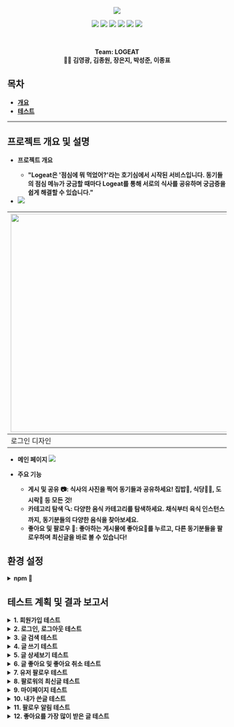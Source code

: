 <p align='center'>
    <img src="https://capsule-render.vercel.app/api?type=soft&color=ff4500&height=200&section=header&text=Welcome%20to%20LOGEAT%20👋&fontSize=50&animation=fadeIn&fontColor=ffffff"/>
</p>

<p align='center'>
  <a>
    <img src="https://img.shields.io/badge/GitHub-100000?style=for-the-badge&logo=github&logoColor=white"/>
  </a>
  <a>
    <img src="https://img.shields.io/badge/Figma-F24E1E?style=for-the-badge&logo=figma&logoColor=white"/>
  </a>
  <a>
    <img src="https://img.shields.io/badge/Vue.js-35495E?style=for-the-badge&logo=vue.js&logoColor=4FC08D"/>
  </a>
  <a>
    <img src="https://img.shields.io/badge/CSS3-1572B6?style=for-the-badge&logo=css3&logoColor=white"/>
  </a>
    <a>
    <img src="https://img.shields.io/badge/JSS-F7DF1E?style=for-the-badge&logo=JSS&logoColor=white"/>
  </a>
    <a>
    <img src="https://img.shields.io/badge/HTML5-E34F26?style=for-the-badge&logo=html5&logoColor=white"/>
  </a>
  <br>

</p> 
<br>


<p align='center'>
  <b>Team: LOGEAT<b>
  <br>
   👨‍💻 김영광, 김종원, 장은지, 박성준, 이종표 
</p>

## 목차
- [개요](#프로젝트-개요-및-설명)
- [테스트](#테스트-계획-및-결과-보고서)

---

## 프로젝트 개요 및 설명

- 프로젝트 개요
  - "Logeat은 '점심에 뭐 먹었어?'라는 호기심에서 시작된 서비스입니다. 동기들의 점심 메뉴가 궁금할 때마다 Logeat를 통해 서로의 식사를 공유하며 궁금증을 쉽게 해결할 수 있습니다."

- <img src="https://img.shields.io/badge/Figma-F24E1E?style=for-the-badge&logo=figma&logoColor=white"/>

|<a href="https://www.figma.com/file/hmv92aqIxNmIWvNF6dohHn/Figma-basics?type=design&node-id=1669-162202&mode=design&t=BwEeZoLwvMih4yc6-0"><img width="500" hegiht="200" src="https://github.com/young2866/logEat-frontend/assets/122894395/399bec8e-9eb4-420a-9ba3-4729233add80"/></a>|<a href="https://www.figma.com/file/hmv92aqIxNmIWvNF6dohHn/Figma-basics?type=design&node-id=1669-162202&mode=design&t=BwEeZoLwvMih4yc6-0"><img width="500" hegiht="200" src="https://github.com/young2866/logEat-frontend/assets/122894395/e47b08b1-3d84-4438-9b53-2868bc266b4d)"/></a>|
|-----|-----|
|로그인 디자인|메인 디자인|


- 메인 페이지
<a href="http://localhost:8081/main"><img src="https://github.com/young2866/logEat-frontend/assets/122894395/895e7c3b-0e09-4bcc-98fb-dacaedc9cb53"/></a>

- 주요 기능
  - 게시 및 공유 📷: 식사의 사진을 찍어 동기들과 공유하세요! 집밥🍚, 식당🍔🍟, 도시락🍱 등 모든 것! 
  - 카테고리 탐색 🔍: 다양한 음식 카테고리를 탐색하세요. 채식부터 육식 인스턴스 까지, 동기분들의 다양한 음식을 찾아보세요.
  - 좋아요 및 팔로우 🧡: 좋아하는 게시물에 좋아요🧡를 누르고, 다른 동기분들을 팔로우하며 최신글을 바로 볼 수 있습니다!


## 환경 설정

<details> <summary><b>npm 🔧</b></summary> 
<div markdown="1"> 
  
## Project setup
```
npm install

npm add file:./ckeditor5

npm install @ckeditor/ckeditor5-vue
```


### Compiles and hot-reloads for development
```
npm run serve
```

### Compiles and minifies for production
```
npm run build
```

### Lints and fixes files
```
npm run lint
```

### Customize configuration
See [Configuration Reference](https://cli.vuejs.org/config/).
<br/>
<br/>
</div> 
</details>

## 테스트 계획 및 결과 보고서

<details> <summary><b>1. 회원가입 테스트</b></summary> 
    <div markdown="1"> 
        <details> <summary><b>1-1. 이메일 인증 테스트</b></summary> 
            <div markdown="1">
                <img src="https://github.com/young2866/logEat-frontend/assets/122894395/5e62e753-9fc2-4a45-82d8-3c99206df043"/>
            </div>
        </details>
        <details> <summary><b>1-2. 이메일 인증 테스트</b></summary> 
            <div markdown="1">
                <img src="https://github.com/young2866/logEat-frontend/assets/122894395/891a2855-0b27-435d-a7b5-79f55dd6c9f2"/>
            </div>
        </details>        
    </div>
</details>

<details> <summary><b>2. 로그인, 로그아웃 테스트</b></summary> 
    <div markdown="1"> 
        <details> <summary><b>2-1. 로그인 테스트</b></summary> 
            <div markdown="1"> 
                <img src="https://github.com/young2866/logEat-frontend/assets/122894395/51cf6e16-9d11-4aab-b7b1-c215785d5f28"/>
            </div>
        </details>
    </div>
    <div markdown="1"> 
        <details> <summary><b>2-1. 로그아웃 테스트</b></summary> 
            <div markdown="1"> 
                <img src="https://github.com/young2866/logEat-frontend/assets/122894395/5e06fee8-d261-41e0-97eb-875559a15513"/>
            </div>
        </details>
    </div>
</details>

<details> <summary><b>3. 글 검색 테스트</b></summary> 
    <div markdown="1"> 
        <details> <summary><b>3-1. 유저,제목 검색 테스트</b></summary> 
            <div markdown="1"> 
                <img src="https://github.com/young2866/logEat-frontend/assets/122894395/920ab82b-e770-4431-9276-6951b781ecde"/>
            </div>
        </details>
        <details> <summary><b>3-2. 카테고리 검색 테스트</b></summary> 
            <div markdown="1">
                <img src="https://github.com/young2866/logEat-frontend/assets/122894395/323ebcce-0364-45b9-ab22-34453f54318d"/>
            </div>
        </details>
    </div>
</details>

<details> <summary><b>4. 글 쓰기 테스트</b></summary> 
    <div markdown="1"> 
        <details> <summary><b>4-1. 글 쓰기</b></summary> 
            <div markdown="1"> 
                <img src="https://github.com/young2866/logEat-frontend/assets/122894395/3d5d0ec2-c2c3-4e59-ad2e-370dc1502cbe">
            </div>
        </details>
        <details> <summary><b>4-2. 글 쓰기</b></summary> 
            <div markdown="1">                 
                <img src="https://github.com/young2866/logEat-frontend/assets/122894395/9aa37372-633e-4488-8c90-07645be50338">
            </div>
        </details>
        <details> <summary><b>4-3. 비밀글 쓰기</b></summary> 
            <div markdown="1"> 
                <img src="https://github.com/young2866/logEat-frontend/assets/122894395/e2492179-76c2-442f-97a6-781d6d9e018d">
            </div>
        </details>
    </div>
</details>

<details> <summary><b>5. 글 상세보기 테스트</b></summary> 
    <div markdown="1"> 
        <img src="https://github.com/young2866/logEat-frontend/assets/122894395/c913bd5f-3c28-4547-8610-5178aa4a19af"/>
    </div>
</details>

<details> <summary><b>6. 글 좋아요 및 좋아요 취소 테스트</b></summary> 
    <div markdown="1"> 
        <img src="https://github.com/young2866/logEat-frontend/assets/122894395/9e0d3638-a609-435a-8f44-92ed70bcd15f">
    </div>
</details>

<details> <summary><b>7. 유저 팔로우 테스트</b></summary> 
    <div markdown="1"> 
        <details> <summary><b>7-1. 팔로우</b></summary> 
            <div markdown="1"> 
                <img src="https://github.com/young2866/logEat-frontend/assets/122894395/845d48f9-7863-44aa-b0b0-fe24125d67c1">
            </div>
        </details>
    </div>
    <div markdown="1"> 
        <details> <summary><b>7-1. 팔로우 취소</b></summary> 
            <div markdown="1"> 
                <img src="https://github.com/young2866/logEat-frontend/assets/122894395/7a7ae7f4-2e90-412f-b079-92fccc907321">
            </div>
        </details>
    </div>
</details>

<details> <summary><b>8. 팔로워의 최신글 테스트</b></summary> 
    <div markdown="1"> 
        <img src=""/>
    </div>
</details>

<details> <summary><b>9. 마이페이지 테스트</b></summary> 
    <div markdown="1"> 
        <img src="https://github.com/young2866/logEat-frontend/assets/122894395/c29739be-8bb6-4311-83e2-7ba45300b7be"/>
    </div>
</details>

<details> <summary><b>10. 내가 쓴글 테스트</b></summary> 
    <div markdown="1"> 
        <details> <summary><b>10-1. 내가 쓴글 수정 테스트</b></summary> 
            <div markdown="1"> 
                <img src=""/>
            </div>
        </details>
        <details> <summary><b>10-2. 내가 쓴글 삭제 테스트</b></summary> 
            <div markdown="1"> 
                <img src=""/>
            </div>
        </details>
    </div>
</details>

<details> <summary><b>11. 팔로우 알림 테스트</b></summary> 
    <div markdown="1"> 
        <img src="https://github.com/young2866/logEat-frontend/assets/122894395/278e9fa3-e07b-47f2-a76b-22233fcab982"/>
    </div>
</details>

<details> <summary><b>12. 좋아요를 가장 많이 받은 글 테스트</b></summary> 
    <div markdown="1"> 
        <img src="https://github.com/young2866/logEat-frontend/assets/122894395/412d0dc2-4c2a-476a-b207-364992e49062"/>
    </div>
</details>



